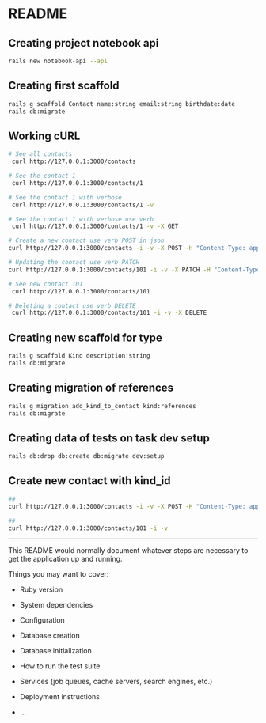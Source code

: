 # README

## Creating project notebook api
```bash
rails new notebook-api --api
```

## Creating first scaffold
```bash
rails g scaffold Contact name:string email:string birthdate:date
rails db:migrate
```

## Working cURL
```bash
# See all contacts
 curl http://127.0.0.1:3000/contacts

# See the contact 1
 curl http://127.0.0.1:3000/contacts/1

# See the contact 1 with verbose
 curl http://127.0.0.1:3000/contacts/1 -v

# See the contact 1 with verbose use verb
 curl http://127.0.0.1:3000/contacts/1 -v -X GET

# Create a new contact use verb POST in json
curl http://127.0.0.1:3000/contacts -i -v -X POST -H "Content-Type: application/json" -d '{"name": "alanalves","email": "alanalves@empresa.corp"}'

# Updating the contact use verb PATCH
curl http://127.0.0.1:3000/contacts/101 -i -v -X PATCH -H "Content-Type: application/json" -d '{"name": "alansilva","email": "alan@empresa.corp"}'

# See new contact 101
 curl http://127.0.0.1:3000/contacts/101

# Deleting a contact use verb DELETE
 curl http://127.0.0.1:3000/contacts/101 -i -v -X DELETE

```

## Creating new scaffold for type
```bash
rails g scaffold Kind description:string
rails db:migrate
```
## Creating migration of references
```bash
rails g migration add_kind_to_contact kind:references
rails db:migrate
```

## Creating data of tests on task dev setup
```bash
rails db:drop db:create db:migrate dev:setup
```

## Create new contact with kind_id
```bash
##
curl http://127.0.0.1:3000/contacts -i -v -X POST -H "Content-Type: application/json" -d '{ "name": "alanalves","email": "alanalves@empresa.corp", "birthdate":"2002-05-27", "kind_id":3 }'

##
curl http://127.0.0.1:3000/contacts/101 -i -v

```


---
This README would normally document whatever steps are necessary to get the
application up and running.

Things you may want to cover:

* Ruby version

* System dependencies

* Configuration

* Database creation

* Database initialization

* How to run the test suite

* Services (job queues, cache servers, search engines, etc.)

* Deployment instructions

* ...
